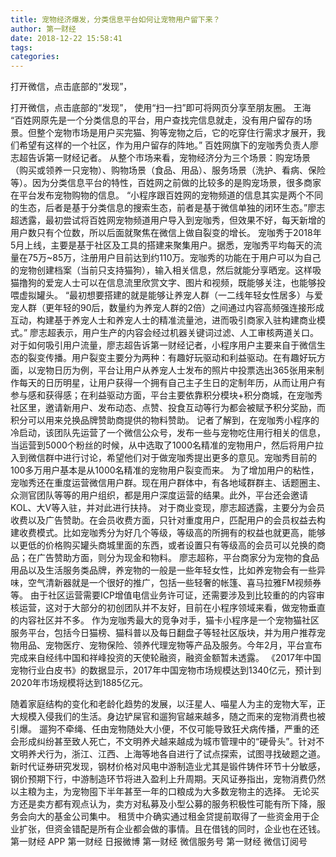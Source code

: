 ```yaml
---
title: 宠物经济爆发，分类信息平台如何让宠物用户留下来？
author: 第一财经
date: 2018-12-22 15:58:41
tags: 
categories: 
---
```

打开微信，点击底部的“发现”，
<!-- more -->
打开微信，点击底部的“发现”，
使用“扫一扫”即可将网页分享至朋友圈。
王海
“百姓网原先是一个分类信息的平台，用户查找完信息就走，没有用户留存的场景。但整个宠物市场是用户买完猫、狗等宠物之后，它的吃穿住行需求才展开，我们希望有这样的一个社区，作为用户留存的阵地。” 百姓网旗下的宠咖秀负责人廖志超告诉第一财经记者。
从整个市场来看，宠物经济分为三个场景：购宠场景（购买或领养一只宠物）、购物场景（食品、用品）、服务场景（洗护、看病、保险等）。因为分类信息平台的特性，百姓网之前做的比较多的是购宠场景，很多商家在平台发布宠物购物的信息。
“小程序跟百姓网的宠物频道的信息其实是两个不同的生态，后者是基于分类信息的搜索生态，前者是基于微信单独的闭环生态。”廖志超透露，最初尝试将百姓网宠物频道用户导入到宠咖秀，但效果不好，每天新增的用户数只有个位数，所以后面就聚焦在微信上做自裂变的增长。
宠咖秀于2018年5月上线，主要是基于社区及工具的搭建来聚集用户。据悉，宠咖秀平均每天的流量在75万~85万，注册用户目前达到约110万。宠咖秀的功能在于用户可以为自己的宠物创建档案（当前只支持猫狗），输入相关信息，然后就能分享晒宠。这样吸猫撸狗的爱宠人士可以在信息流里欣赏文字、图片和视频，既能够关注，也能够投喂虚拟罐头。
“最初想要搭建的就是能够让养宠人群（一二线年轻女性居多）与爱宠人群（更年轻的90后，数量约为养宠人群的2倍）之间通过内容高频强连接形成互动，构建基于养宠人士和养宠人士的精准流量池，进而吸引商家入驻构建商业模式。” 廖志超表示，用户生产的内容会经过机器关键词过滤、人工审核两道关口。
对于如何吸引用户流量，廖志超告诉第一财经记者，小程序用户主要来自于微信生态的裂变传播。用户裂变主要分为两种：有趣好玩驱动和利益驱动。在有趣好玩方面，以宠物日历为例，平台让用户从养宠人士发布的照片中投票选出365张用来制作每天的日历明星，让用户获得一个拥有自己主子生日的定制年历，从而让用户有参与感和获得感；在利益驱动方面，平台主要依靠积分模块+积分商城，在宠咖秀社区里，邀请新用户、发布动态、点赞、投食互动等行为都会被赋予积分奖励，而积分可以用来兑换品牌赞助商提供的物料赞助。
记者了解到，在宠咖秀小程序的冷启动，该团队先运营了一个微信公众号，发布一些与宠物吃住用行相关的信息，当运营到5000个粉丝的时候，从中选取了1000名精准的宠物用户，然后将用户拉入到微信群中进行讨论，希望他们对于做宠咖秀提出更多的意见。宠咖秀目前的100多万用户基本是从1000名精准的宠物用户裂变而来。
为了增加用户的粘性，宠咖秀还在重度运营微信用户群。现在用户群体中，有各地域群群主、话题圈主、众测官团队等等的用户组织，都是用户深度运营的结果。此外，平台还会邀请KOL、大V等入驻，并对此进行扶持。
对于商业变现，廖志超透露，主要分为会员收费以及广告赞助。在会员收费方面，只针对重度用户，匹配用户的会员权益去构建收费模式。比如宠咖秀分为好几个等级，等级高的所拥有的权益也就更高，能够以更低的价格购买罐头商城里面的东西，或者设置只有等级高的会员可以兑换的商品；在广告赞助方面，则分为现金和物料。
廖志超称，平台商家分为宠物的食品用品以及生活服务类品牌，养宠物的一般是一些年轻女性，比如养宠物会有一些异味，空气清新器就是一个很好的推广，包括一些轻奢的帐篷、喜马拉雅FM视频券等。
由于社区运营需要ICP增值电信业务许可证，还需要涉及到比较重的的内容审核运营，这对于大部分的初创团队并不友好，目前在小程序领域来看，做宠物垂直的内容社区并不多。
作为宠咖秀最大的竞争对手，猫卡小程序是一个宠物猫社区服务平台，包括今日猫榜、猫科普以及每日翻盘子等轻社区版块，并为用户推荐宠物用品、宠物医疗、宠物保险、领养代理宠物等产品及服务。今年2月，平台宣布完成来自经纬中国和祥峰投资的天使轮融资，融资金额暂未透露。
《2017年中国宠物行业白皮书》的数据显示，2017年中国宠物市场规模达到1340亿元，预计到2020年市场规模将达到1885亿元。
 
 
随着家庭结构的变化和老龄化趋势的发展，以汪星人、喵星人为主的宠物大军，正大规模入侵我们的生活。身边铲屎官和遛狗官越来越多，随之而来的宠物消费也被引爆。
遛狗不牵绳、任由宠物随处大小便，不仅可能导致狂犬病传播，严重的还会形成纠纷甚至致人死亡，不文明养犬越来越成为城市管理中的“硬骨头”。针对不文明养犬行为，浙江、江西、上海等地各自进行了试点探索，试图寻找破题之道。
新时代证券研究发现，钢材价格对风电中游制造业尤其是锻件铸件环节十分敏感，钢价预期下行，中游制造环节将进入盈利上升周期。天风证券指出，宠物消费仍然以主粮为主，为宠物囤下半年甚至一年的口粮成为大多数宠物主的选择。
无论买方还是卖方都有观点认为，卖方对私募及小型公募的服务积极性可能有所下降，服务会向大的基金公司集中。
租赁中介确实通过租金贷提前取得了一些资金用于企业扩张，但资金错配是所有企业都会做的事情。且在借钱的同时，企业也在还钱。
第一财经
APP
第一财经
日报微博
第一财经
微信服务号
第一财经
微信订阅号
